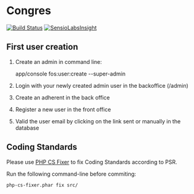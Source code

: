 Congres
=======

[![Build Status](https://travis-ci.org/LePartiDeGauche/congres.svg?branch=master)](https://travis-ci.org/LePartiDeGauche/congres)
[![SensioLabsInsight](https://insight.sensiolabs.com/projects/2277f988-ed05-44c8-bdbf-74bd53f7eec2/mini.png)](https://insight.sensiolabs.com/projects/2277f988-ed05-44c8-bdbf-74bd53f7eec2)

First user creation
-------------------

1. Create an admin in command line:

    app/console fos:user:create --super-admin

2. Login with your newly created admin user in the backoffice (/admin)
3. Create an adherent in the back office
4. Register a new user in the front office
5. Valid the user email by clicking on the link sent or manually in the database

Coding Standards
----------------

Please use [PHP CS Fixer](http://cs.sensiolabs.org/) to fix Coding Standards according to PSR.

Run the following command-line before commiting:

    php-cs-fixer.phar fix src/

